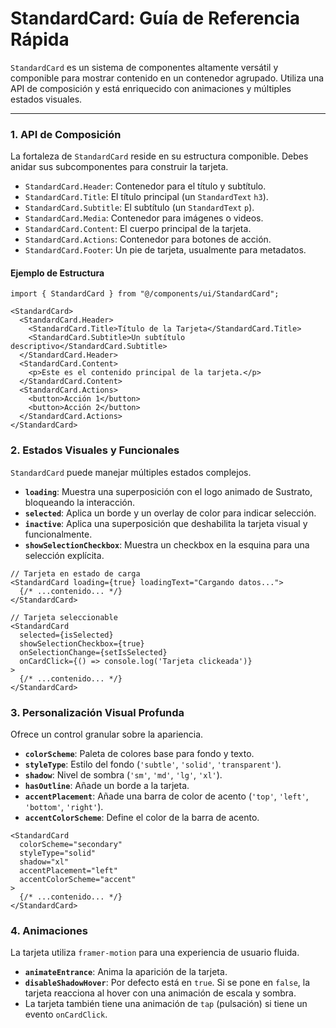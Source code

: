 # StandardCard: Guía de Referencia Rápida

`StandardCard` es un sistema de componentes altamente versátil y componible para mostrar contenido en un contenedor agrupado. Utiliza una API de composición y está enriquecido con animaciones y múltiples estados visuales.

---

### 1. API de Composición

La fortaleza de `StandardCard` reside en su estructura componible. Debes anidar sus subcomponentes para construir la tarjeta.

-   `StandardCard.Header`: Contenedor para el título y subtítulo.
-   `StandardCard.Title`: El título principal (un `StandardText` `h3`).
-   `StandardCard.Subtitle`: El subtítulo (un `StandardText` `p`).
-   `StandardCard.Media`: Contenedor para imágenes o videos.
-   `StandardCard.Content`: El cuerpo principal de la tarjeta.
-   `StandardCard.Actions`: Contenedor para botones de acción.
-   `StandardCard.Footer`: Un pie de tarjeta, usualmente para metadatos.

#### Ejemplo de Estructura

```tsx
import { StandardCard } from "@/components/ui/StandardCard";

<StandardCard>
  <StandardCard.Header>
    <StandardCard.Title>Título de la Tarjeta</StandardCard.Title>
    <StandardCard.Subtitle>Un subtítulo descriptivo</StandardCard.Subtitle>
  </StandardCard.Header>
  <StandardCard.Content>
    <p>Este es el contenido principal de la tarjeta.</p>
  </StandardCard.Content>
  <StandardCard.Actions>
    <button>Acción 1</button>
    <button>Acción 2</button>
  </StandardCard.Actions>
</StandardCard>
```

### 2. Estados Visuales y Funcionales

`StandardCard` puede manejar múltiples estados complejos.

-   **`loading`**: Muestra una superposición con el logo animado de Sustrato, bloqueando la interacción.
-   **`selected`**: Aplica un borde y un overlay de color para indicar selección.
-   **`inactive`**: Aplica una superposición que deshabilita la tarjeta visual y funcionalmente.
-   **`showSelectionCheckbox`**: Muestra un checkbox en la esquina para una selección explícita.

```tsx
// Tarjeta en estado de carga
<StandardCard loading={true} loadingText="Cargando datos...">
  {/* ...contenido... */}
</StandardCard>

// Tarjeta seleccionable
<StandardCard 
  selected={isSelected}
  showSelectionCheckbox={true}
  onSelectionChange={setIsSelected}
  onCardClick={() => console.log('Tarjeta clickeada')}
>
  {/* ...contenido... */}
</StandardCard>
```

### 3. Personalización Visual Profunda

Ofrece un control granular sobre la apariencia.

-   **`colorScheme`**: Paleta de colores base para fondo y texto.
-   **`styleType`**: Estilo del fondo (`'subtle'`, `'solid'`, `'transparent'`).
-   **`shadow`**: Nivel de sombra (`'sm'`, `'md'`, `'lg'`, `'xl'`).
-   **`hasOutline`**: Añade un borde a la tarjeta.
-   **`accentPlacement`**: Añade una barra de color de acento (`'top'`, `'left'`, `'bottom'`, `'right'`).
-   **`accentColorScheme`**: Define el color de la barra de acento.

```tsx
<StandardCard
  colorScheme="secondary"
  styleType="solid"
  shadow="xl"
  accentPlacement="left"
  accentColorScheme="accent"
>
  {/* ...contenido... */}
</StandardCard>
```

### 4. Animaciones

La tarjeta utiliza `framer-motion` para una experiencia de usuario fluida.

-   **`animateEntrance`**: Anima la aparición de la tarjeta.
-   **`disableShadowHover`**: Por defecto está en `true`. Si se pone en `false`, la tarjeta reacciona al hover con una animación de escala y sombra.
-   La tarjeta también tiene una animación de `tap` (pulsación) si tiene un evento `onCardClick`.
